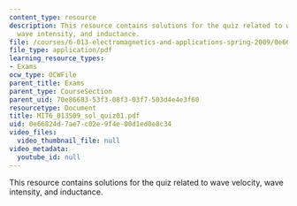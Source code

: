 ```yaml
---
content_type: resource
description: This resource contains solutions for the quiz related to wave velocity,
  wave intensity, and inductance.
file: /courses/6-013-electromagnetics-and-applications-spring-2009/0e66824d7ae7c02e9f4e00d1ed0e8c34_MIT6_013S09_sol_quiz01.pdf
file_type: application/pdf
learning_resource_types:
- Exams
ocw_type: OCWFile
parent_title: Exams
parent_type: CourseSection
parent_uid: 70e86683-53f3-08f3-03f7-503d4e4e3f60
resourcetype: Document
title: MIT6_013S09_sol_quiz01.pdf
uid: 0e66824d-7ae7-c02e-9f4e-00d1ed0e8c34
video_files:
  video_thumbnail_file: null
video_metadata:
  youtube_id: null
---
```

This resource contains solutions for the quiz related to wave velocity, wave intensity, and inductance.

